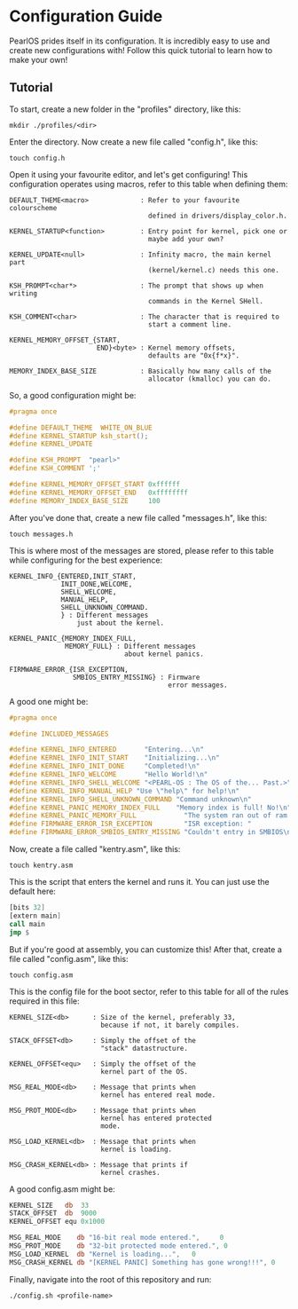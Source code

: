 # Configuration Guide
PearlOS prides itself in its configuration. It is incredibly easy to use and create
new configurations with! Follow this quick tutorial to learn how to make your own!

## Tutorial
To start, create a new folder in the "profiles" directory, like this:
```console
mkdir ./profiles/<dir>
```
Enter the directory. Now create a new file called "config.h", like this:
```console
touch config.h
```
Open it using your favourite editor, and let's get configuring! This configuration
operates using macros, refer to this table when defining them:
```
DEFAULT_THEME<macro>             : Refer to your favourite colourscheme
                                   defined in drivers/display_color.h.

KERNEL_STARTUP<function>         : Entry point for kernel, pick one or
                                   maybe add your own?

KERNEL_UPDATE<null>              : Infinity macro, the main kernel part
                                   (kernel/kernel.c) needs this one.

KSH_PROMPT<char*>                : The prompt that shows up when writing
                                   commands in the Kernel SHell.

KSH_COMMENT<char>                : The character that is required to
                                   start a comment line.

KERNEL_MEMORY_OFFSET_{START,
                      END}<byte> : Kernel memory offsets,
                                   defaults are "0x{f*x}".

MEMORY_INDEX_BASE_SIZE           : Basically how many calls of the
                                   allocator (kmalloc) you can do.
```
So, a good configuration might be:
```c
#pragma once

#define DEFAULT_THEME  WHITE_ON_BLUE
#define KERNEL_STARTUP ksh_start();
#define KERNEL_UPDATE

#define KSH_PROMPT  "pearl>"
#define KSH_COMMENT ';'

#define KERNEL_MEMORY_OFFSET_START 0xffffff
#define KERNEL_MEMORY_OFFSET_END   0xffffffff
#define MEMORY_INDEX_BASE_SIZE     100
```
After you've done that, create a new file called "messages.h", like this:
```console
touch messages.h
```
This is where most of the messages are stored, please refer to this table
while configuring for the best experience:
```
KERNEL_INFO_{ENTERED,INIT_START,
             INIT_DONE,WELCOME,
             SHELL_WELCOME,
             MANUAL_HELP,
             SHELL_UNKNOWN_COMMAND.
             } : Different messages
                 just about the kernel.

KERNEL_PANIC_{MEMORY_INDEX_FULL,
              MEMORY_FULL} : Different messages
                             about kernel panics.

FIRMWARE_ERROR_{ISR_EXCEPTION,
                SMBIOS_ENTRY_MISSING} : Firmware
                                        error messages.
```
A good one might be:
```c
#pragma once

#define INCLUDED_MESSAGES

#define KERNEL_INFO_ENTERED       "Entering...\n"
#define KERNEL_INFO_INIT_START    "Initializing...\n"
#define KERNEL_INFO_INIT_DONE     "Completed!\n"
#define KERNEL_INFO_WELCOME       "Hello World!\n"
#define KERNEL_INFO_SHELL_WELCOME "<PEARL-OS : The OS of the... Past.>"
#define KERNEL_INFO_MANUAL_HELP "Use \"help\" for help!\n"
#define KERNEL_INFO_SHELL_UNKNOWN_COMMAND "Command unknown\n"
#define KERNEL_PANIC_MEMORY_INDEX_FULL    "Memory index is full! No!\n"
#define KERNEL_PANIC_MEMORY_FULL            "The system ran out of ram!"
#define FIRMWARE_ERROR_ISR_EXCEPTION        "ISR exception: "
#define FIRMWARE_ERROR_SMBIOS_ENTRY_MISSING "Couldn't entry in SMBIOS\n"
```
Now, create a file called "kentry.asm", like this:
```console
touch kentry.asm
```
This is the script that enters the kernel and runs
it. You can just use the default here:
```asm
[bits 32]
[extern main]
call main
jmp $
```
But if you're good at assembly, you can customize this!
After that, create a file called "config.asm", like this:
```console
touch config.asm
```
This is the config file for the boot sector, refer to this
table for all of the rules required in this file:
```
KERNEL_SIZE<db>      : Size of the kernel, preferably 33,
                       because if not, it barely compiles.

STACK_OFFSET<db>     : Simply the offset of the
                       "stack" datastructure.

KERNEL_OFFSET<equ>   : Simply the offset of the
                       kernel part of the OS.

MSG_REAL_MODE<db>    : Message that prints when
                       kernel has entered real mode.

MSG_PROT_MODE<db>    : Message that prints when
                       kernel has entered protected
                       mode.

MSG_LOAD_KERNEL<db>  : Message that prints when
                       kernel is loading.

MSG_CRASH_KERNEL<db> : Message that prints if 
                       kernel crashes.
```
A good config.asm might be:
```asm
KERNEL_SIZE   db  33
STACK_OFFSET  db  9000
KERNEL_OFFSET equ 0x1000

MSG_REAL_MODE    db "16-bit real mode entered.",     0
MSG_PROT_MODE    db "32-bit protected mode entered.", 0
MSG_LOAD_KERNEL  db "Kernel is loading...",   0
MSG_CRASH_KERNEL db "[KERNEL PANIC] Something has gone wrong!!!", 0
```
Finally, navigate into the root of this repository
and run:
```console
./config.sh <profile-name>
```
